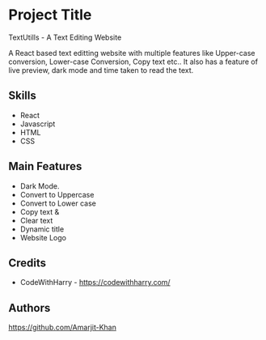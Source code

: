 
# Project Title

TextUtills - A Text Editing Website

A React based text editting website with multiple features like Upper-case conversion, Lower-case Conversion, Copy text etc..
It also has a feature of live preview, dark mode and time taken to read the text.
## Skills
* React
* Javascript
* HTML
* CSS
## Main Features
* Dark Mode.
* Convert to Uppercase
* Convert to Lower case
* Copy text &
* Clear text
* Dynamic title
* Website Logo
## Credits
* CodeWithHarry - https://codewithharry.com/
## Authors

https://github.com/Amarjit-Khan

